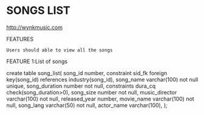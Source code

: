 # SONGS LIST

http://wynkmusic.com

FEATURES

    Users should able to view all the songs
    
FEATURE 1:List of songs

create table song_list(
song_id number,
constraint sid_fk foreign key(song_id) references industry(song_id),
song_name varchar(100) not null unique,
song_duration number not null,
constraints dura_cq check(song_duration>0),
song_size number not null,
music_director varchar(100) not null,
released_year number,
movie_name varchar(100) not null,
song_lang varchar(50) not null,
actor_name varchar(100),
);

